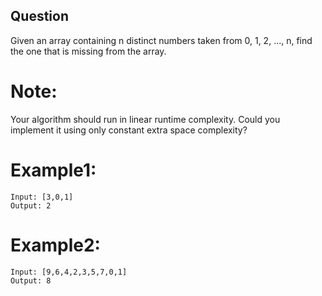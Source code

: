 ## Question
Given an array containing n distinct numbers taken from 0, 1, 2, ..., n, find the one that is missing from the array.
# Note:
Your algorithm should run in linear runtime complexity. Could you implement it using only constant extra space complexity?

# Example1:
```
Input: [3,0,1]
Output: 2
```
# Example2:
```
Input: [9,6,4,2,3,5,7,0,1]
Output: 8
```
